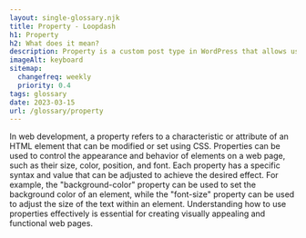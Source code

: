 ```yaml
--- 
layout: single-glossary.njk
title: Property - Loopdash
h1: Property
h2: What does it mean?
description: Property is a custom post type in WordPress that allows users to create and manage listings for real estate, rentals, or any other type of property.
imageAlt: keyboard
sitemap:
  changefreq: weekly
  priority: 0.4
tags: glossary
date: 2023-03-15
url: /glossary/property
---
```


In web development, a property refers to a characteristic or attribute of an HTML element that can be modified or set using CSS. Properties can be used to control the appearance and behavior of elements on a web page, such as their size, color, position, and font. Each property has a specific syntax and value that can be adjusted to achieve the desired effect. For example, the "background-color" property can be used to set the background color of an element, while the "font-size" property can be used to adjust the size of the text within an element. Understanding how to use properties effectively is essential for creating visually appealing and functional web pages.
